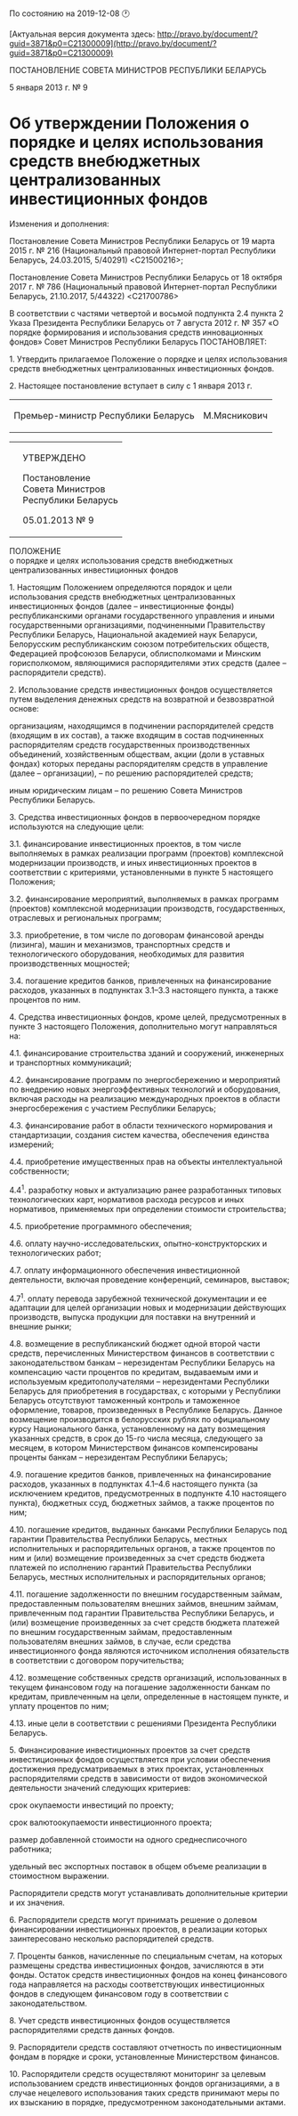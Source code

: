 По состоянию на 2019-12-08 &#x1F550;

[Актуальная версия документа здесь: http://pravo.by/document/?guid=3871&p0=C21300009](http://pravo.by/document/?guid=3871&p0=C21300009)

<p>ПОСТАНОВЛЕНИЕ СОВЕТА МИНИСТРОВ РЕСПУБЛИКИ БЕЛАРУСЬ</p>
<p>5 января 2013 г. № 9</p>
<h1>Об утверждении Положения о порядке и целях использования средств внебюджетных централизованных инвестиционных фондов</h1>
<p>Изменения и дополнения:</p>
<p>Постановление Совета Министров Республики Беларусь от 19 марта 2015 г. № 216 (Национальный правовой Интернет-портал Республики Беларусь, 24.03.2015, 5/40291) &lt;C21500216&gt;;</p>
<p>Постановление Совета Министров Республики Беларусь от 18 октября 2017 г. № 786 (Национальный правовой Интернет-портал Республики Беларусь, 21.10.2017, 5/44322) &lt;C21700786&gt;</p>
<p></p>
<p>В соответствии с частями четвертой и восьмой подпункта 2.4 пункта 2 Указа Президента Республики Беларусь от 7 августа 2012 г. № 357 «О порядке формирования и использования средств инновационных фондов» Совет Министров Республики Беларусь ПОСТАНОВЛЯЕТ:</p>
<p>1. Утвердить прилагаемое Положение о порядке и целях использования средств внебюджетных централизованных инвестиционных фондов.</p>
<p>2. Настоящее постановление вступает в силу с 1 января 2013 г.</p>
<p></p>
<table><tr>
<td><p>Премьер-министр Республики Беларусь</p></td>
<td><p>М.Мясникович</p></td>
</tr></table>
<p></p>
<table><tr>
<td><p></p></td>
<td>
<p>УТВЕРЖДЕНО</p>
<p>Постановление <br>Совета Министров <br>Республики Беларусь</p>
<p>05.01.2013 № 9</p>
</td>
</tr></table>
<p>ПОЛОЖЕНИЕ<br>о порядке и целях использования средств внебюджетных централизованных инвестиционных фондов</p>
<p>1. Настоящим Положением определяются порядок и цели использования средств внебюджетных централизованных инвестиционных фондов (далее – инвестиционные фонды) республиканскими органами государственного управления и иными государственными организациями, подчиненными Правительству Республики Беларусь, Национальной академией наук Беларуси, Белорусским республиканским союзом потребительских обществ, Федерацией профсоюзов Беларуси, облисполкомами и Минским горисполкомом, являющимися распорядителями этих средств (далее – распорядители средств).</p>
<p>2. Использование средств инвестиционных фондов осуществляется путем выделения денежных средств на возвратной и безвозвратной основе:</p>
<p>организациям, находящимся в подчинении распорядителей средств (входящим в их состав), а также входящим в состав подчиненных распорядителям средств государственных производственных объединений, хозяйственным обществам, акции (доли в уставных фондах) которых переданы распорядителям средств в управление (далее – организации), – по решению распорядителей средств;</p>
<p>иным юридическим лицам – по решению Совета Министров Республики Беларусь.</p>
<p>3. Средства инвестиционных фондов в первоочередном порядке используются на следующие цели:</p>
<p>3.1. финансирование инвестиционных проектов, в том числе выполняемых в рамках реализации программ (проектов) комплексной модернизации производств, и иных инвестиционных проектов в соответствии с критериями, установленными в пункте 5 настоящего Положения;</p>
<p>3.2. финансирование мероприятий, выполняемых в рамках программ (проектов) комплексной модернизации производств, государственных, отраслевых и региональных программ;</p>
<p>3.3. приобретение, в том числе по договорам финансовой аренды (лизинга), машин и механизмов, транспортных средств и технологического оборудования, необходимых для развития производственных мощностей;</p>
<p>3.4. погашение кредитов банков, привлеченных на финансирование расходов, указанных в подпунктах 3.1–3.3 настоящего пункта, а также процентов по ним.</p>
<p>4. Средства инвестиционных фондов, кроме целей, предусмотренных в пункте 3 настоящего Положения, дополнительно могут направляться на:</p>
<p>4.1. финансирование строительства зданий и сооружений, инженерных и транспортных коммуникаций;</p>
<p>4.2. финансирование программ по энергосбережению и мероприятий по внедрению новых энергоэффективных технологий и оборудования, включая расходы на реализацию международных проектов в области энергосбережения с участием Республики Беларусь;</p>
<p>4.3. финансирование работ в области технического нормирования и стандартизации, создания систем качества, обеспечения единства измерений;</p>
<p>4.4. приобретение имущественных прав на объекты интеллектуальной собственности;</p>
<p>4.4<sup>1</sup>. разработку новых и актуализацию ранее разработанных типовых технологических карт, нормативов расхода ресурсов и иных нормативов, применяемых при определении стоимости строительства;</p>
<p>4.5. приобретение программного обеспечения;</p>
<p>4.6. оплату научно-исследовательских, опытно-конструкторских и технологических работ;</p>
<p>4.7. оплату информационного обеспечения инвестиционной деятельности, включая проведение конференций, семинаров, выставок;</p>
<p>4.7<sup>1</sup>. оплату перевода зарубежной технической документации и ее адаптации для целей организации новых и модернизации действующих производств, выпуска продукции для поставки на внутренний и внешние рынки;</p>
<p>4.8. возмещение в республиканский бюджет одной второй части средств, перечисленных Министерством финансов в соответствии с законодательством банкам – нерезидентам Республики Беларусь на компенсацию части процентов по кредитам, выдаваемым ими и используемым кредитополучателями – нерезидентами Республики Беларусь для приобретения в государствах, с которыми у Республики Беларусь отсутствуют таможенный контроль и таможенное оформление, товаров, произведенных в Республике Беларусь. Данное возмещение производится в белорусских рублях по официальному курсу Национального банка, установленному на дату возмещения указанных средств, в срок до 15-го числа месяца, следующего за месяцем, в котором Министерством финансов компенсированы проценты банкам – нерезидентам Республики Беларусь;</p>
<p>4.9. погашение кредитов банков, привлеченных на финансирование расходов, указанных в подпунктах 4.1–4.6 настоящего пункта (за исключением кредитов, предусмотренных в подпункте 4.10 настоящего пункта), бюджетных ссуд, бюджетных займов, а также процентов по ним;</p>
<p>4.10. погашение кредитов, выданных банками Республики Беларусь под гарантии Правительства Республики Беларусь, местных исполнительных и распорядительных органов, а также процентов по ним и (или) возмещение произведенных за счет средств бюджета платежей по исполнению гарантий Правительства Республики Беларусь, местных исполнительных и распорядительных органов;</p>
<p>4.11. погашение задолженности по внешним государственным займам, предоставленным пользователям внешних займов, внешним займам, привлеченным под гарантии Правительства Республики Беларусь, и (или) возмещение произведенных за счет средств бюджета платежей по внешним государственным займам, предоставленным пользователям внешних займов, в случае, если средства инвестиционного фонда являются источником исполнения обязательств в соответствии с договором поручительства;</p>
<p>4.12. возмещение собственных средств организаций, использованных в текущем финансовом году на погашение задолженности банкам по кредитам, привлеченным на цели, определенные в настоящем пункте, и уплату процентов по ним;</p>
<p>4.13. иные цели в соответствии с решениями Президента Республики Беларусь.</p>
<p>5. Финансирование инвестиционных проектов за счет средств инвестиционных фондов осуществляется при условии обеспечения достижения предусматриваемых в этих проектах, установленных распорядителями средств в зависимости от видов экономической деятельности значений следующих критериев:</p>
<p>срок окупаемости инвестиций по проекту;</p>
<p>срок валютоокупаемости инвестиционного проекта;</p>
<p>размер добавленной стоимости на одного среднесписочного работника;</p>
<p>удельный вес экспортных поставок в общем объеме реализации в стоимостном выражении.</p>
<p>Распорядители средств могут устанавливать дополнительные критерии и их значения.</p>
<p>6. Распорядители средств могут принимать решение о долевом финансировании инвестиционных проектов, в реализации которых заинтересовано несколько распорядителей средств.</p>
<p>7. Проценты банков, начисленные по специальным счетам, на которых размещены средства инвестиционных фондов, зачисляются в эти фонды. Остаток средств инвестиционных фондов на конец финансового года направляется на расходы соответствующих инвестиционных фондов в следующем финансовом году в соответствии с законодательством.</p>
<p>8. Учет средств инвестиционных фондов осуществляется распорядителями средств данных фондов.</p>
<p>9. Распорядители средств составляют отчетность по инвестиционным фондам в порядке и сроки, установленные Министерством финансов.</p>
<p>10. Распорядители средств осуществляют мониторинг за целевым использованием средств инвестиционных фондов организациями, а в случае нецелевого использования таких средств принимают меры по их взысканию в порядке, предусмотренном законодательными актами.</p>
